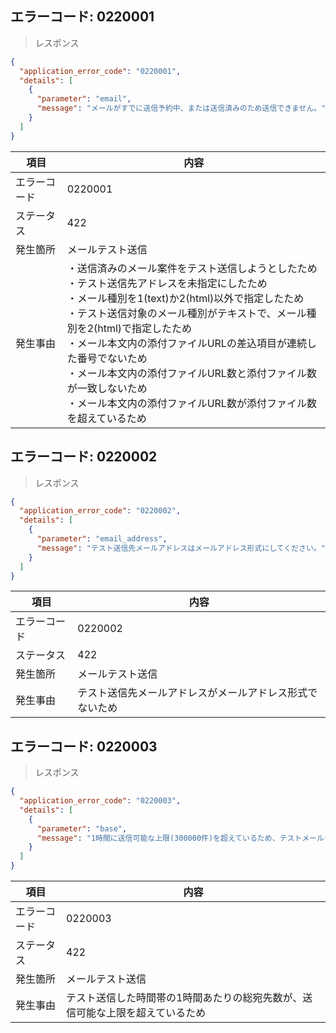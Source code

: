 ## エラーコード: 0220001

> レスポンス

```json
{
  "application_error_code": "0220001",
  "details": [
    {
      "parameter": "email",
      "message": "メールがすでに送信予約中、または送信済みのため送信できません。"
    }
  ]
}
```

| 項目|内容|
--- | ---
エラーコード|0220001
ステータス|422
発生箇所|メールテスト送信
発生事由|・送信済みのメール案件をテスト送信しようとしたため<br />・テスト送信先アドレスを未指定にしたため<br />・メール種別を1(text)か2(html)以外で指定したため<br />・テスト送信対象のメール種別がテキストで、メール種別を2(html)で指定したため<br />・メール本文内の添付ファイルURLの差込項目が連続した番号でないため<br />・メール本文内の添付ファイルURL数と添付ファイル数が一致しないため<br />・メール本文内の添付ファイルURL数が添付ファイル数を超えているため

## エラーコード: 0220002

> レスポンス

```json
{
  "application_error_code": "0220002",
  "details": [
    {
      "parameter": "email_address",
      "message": "テスト送信先メールアドレスはメールアドレス形式にしてください。"
    }
  ]
}
```

| 項目|内容|
--- | ---
エラーコード|0220002
ステータス|422
発生箇所|メールテスト送信
発生事由|テスト送信先メールアドレスがメールアドレス形式でないため

## エラーコード: 0220003

> レスポンス

```json
{
  "application_error_code": "0220003",
  "details": [
    {
      "parameter": "base",
      "message": "1時間に送信可能な上限(300000件)を超えているため、テストメールを送信できません。時間をおいて再度実行してください。"
    }
  ]
}
```

| 項目|内容|
--- | ---
エラーコード|0220003
ステータス|422
発生箇所|メールテスト送信
発生事由| テスト送信した時間帯の1時間あたりの総宛先数が、送信可能な上限を超えているため
